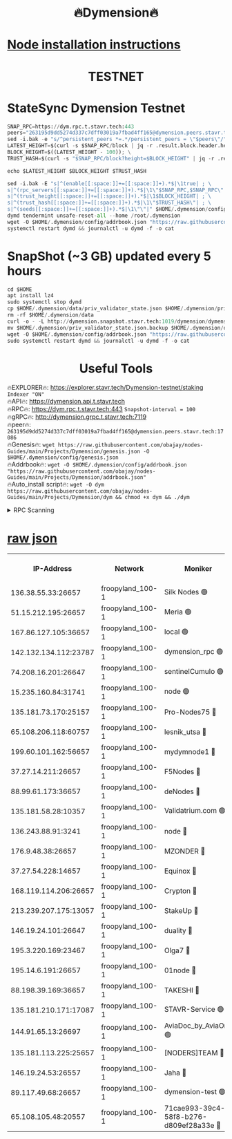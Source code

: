 <h1 align="center"> 🔥Dymension🔥</h1>

[Node installation instructions](https://github.com/obajay/nodes-Guides/tree/main/Projects/Dymension)
=

<h1 align="center"> TESTNET</h1>

# StateSync Dymension Testnet
```python
SNAP_RPC=https://dym.rpc.t.stavr.tech:443
peers="263195d9dd5274d337c7dff03019a7fbad4ff165@dymension.peers.stavr.tech:17086"
sed -i.bak -e "s/^persistent_peers *=.*/persistent_peers = \"$peers\"/" $HOME/.dymension/config/config.toml
LATEST_HEIGHT=$(curl -s $SNAP_RPC/block | jq -r .result.block.header.height); \
BLOCK_HEIGHT=$((LATEST_HEIGHT - 100)); \
TRUST_HASH=$(curl -s "$SNAP_RPC/block?height=$BLOCK_HEIGHT" | jq -r .result.block_id.hash)

echo $LATEST_HEIGHT $BLOCK_HEIGHT $TRUST_HASH

sed -i.bak -E "s|^(enable[[:space:]]+=[[:space:]]+).*$|\1true| ; \
s|^(rpc_servers[[:space:]]+=[[:space:]]+).*$|\1\"$SNAP_RPC,$SNAP_RPC\"| ; \
s|^(trust_height[[:space:]]+=[[:space:]]+).*$|\1$BLOCK_HEIGHT| ; \
s|^(trust_hash[[:space:]]+=[[:space:]]+).*$|\1\"$TRUST_HASH\"| ; \
s|^(seeds[[:space:]]+=[[:space:]]+).*$|\1\"\"|" $HOME/.dymension/config/config.toml
dymd tendermint unsafe-reset-all --home /root/.dymension
wget -O $HOME/.dymension/config/addrbook.json "https://raw.githubusercontent.com/obajay/nodes-Guides/main/Projects/Dymension/addrbook.json"
systemctl restart dymd && journalctl -u dymd -f -o cat

```
# SnapShot (~3 GB) updated every 5 hours
```python
cd $HOME
apt install lz4
sudo systemctl stop dymd
cp $HOME/.dymension/data/priv_validator_state.json $HOME/.dymension/priv_validator_state.json.backup
rm -rf $HOME/.dymension/data
curl -o - -L http://dymension.snapshot.stavr.tech:1019/dymension/dymension-snap.tar.lz4 | lz4 -c -d - | tar -x -C $HOME/.dymension --strip-components 2
mv $HOME/.dymension/priv_validator_state.json.backup $HOME/.dymension/data/priv_validator_state.json
wget -O $HOME/.dymension/config/addrbook.json "https://raw.githubusercontent.com/obajay/nodes-Guides/main/Projects/Dymension/addrbook.json"
sudo systemctl restart dymd && journalctl -u dymd -f -o cat
```

 <h1 align="center"> Useful Tools</h1>

🔥EXPLORER🔥:     https://explorer.stavr.tech/Dymension-testnet/staking        `Indexer "ON"` \
🔥API🔥:          https://dymension.api.t.stavr.tech \
🔥RPC🔥:          https://dym.rpc.t.stavr.tech:443                  `Snapshot-interval = 100` \
🔥gRPC🔥:         http://dymension.grpc.t.stavr.tech:7119 \
🔥peer🔥:         `263195d9dd5274d337c7dff03019a7fbad4ff165@dymension.peers.stavr.tech:17086` \
🔥Genesis🔥:     ```wget https://raw.githubusercontent.com/obajay/nodes-Guides/main/Projects/Dymension/genesis.json -O $HOME/.dymension/config/genesis.json``` \
🔥Addrbook🔥:    ```wget -O $HOME/.dymension/config/addrbook.json "https://raw.githubusercontent.com/obajay/nodes-Guides/main/Projects/Dymension/addrbook.json"``` \
🔥Auto_install script🔥: ```wget -O dym https://raw.githubusercontent.com/obajay/nodes-Guides/main/Projects/Dymension/dym && chmod +x dym && ./dym```

<details>
<summary>RPC Scanning</summary>

<h2 align="center"> We scan nodes in real time every 4 hours. And we provide the final result of RPC endpoints.
We cannot influence the operation of these nodes in any way. </h2>


```python
If Voting Power is higher than 0 --> then the Node is a validator of the network and may be subject to attack and be a potential threat to the chain.
```
```python
We marked such validators with a red symbol
```

</details>

[raw json](https://rpc-check.dymt.stavr.tech/dymt/rpc-dymt-result.json)
=


<table><tr><th>IP-Address</th><th>Network</th><th>Moniker</th><th>Latest Block Height</th><th>Earliest Block Height</th><th>Catching Up</th><th>Tx Index</th><th>Voting Power</th><th>Scan Time</th></tr><tr><td>136.38.55.33:26657</td><td>froopyland_100-1</td><td>Silk Nodes 🟢</td><td>1746018</td><td>1</td><td>False</td><td>on</td><td>0</td><td>2023-12-19T23:02:37.748891639UTC</td></tr><tr><td>51.15.212.195:26657</td><td>froopyland_100-1</td><td>Meria 🟢</td><td>1651535</td><td>1238063</td><td>False</td><td>on</td><td>0</td><td>2023-12-19T23:01:41.395729184UTC</td></tr><tr><td>167.86.127.105:36657</td><td>froopyland_100-1</td><td>local 🟢</td><td>1651535</td><td>1318001</td><td>False</td><td>off</td><td>0</td><td>2023-12-19T23:02:36.030095926UTC</td></tr><tr><td>142.132.134.112:23787</td><td>froopyland_100-1</td><td>dymension_rpc 🟢</td><td>1746019</td><td>1649923</td><td>False</td><td>on</td><td>0</td><td>2023-12-19T23:02:13.196711414UTC</td></tr><tr><td>74.208.16.201:26647</td><td>froopyland_100-1</td><td>sentinelCumulo 🟢</td><td>1746013</td><td>1652923</td><td>False</td><td>on</td><td>0</td><td>2023-12-19T23:01:42.223219774UTC</td></tr><tr><td>15.235.160.84:31741</td><td>froopyland_100-1</td><td>node 🟢</td><td>1746013</td><td>1652923</td><td>False</td><td>on</td><td>0</td><td>2023-12-19T23:01:43.454920299UTC</td></tr><tr><td>135.181.73.170:25157</td><td>froopyland_100-1</td><td>Pro-Nodes75 🔴</td><td>1746015</td><td>1652923</td><td>False</td><td>on</td><td>1</td><td>2023-12-19T23:01:53.273007455UTC</td></tr><tr><td>65.108.206.118:60757</td><td>froopyland_100-1</td><td>lesnik_utsa 🔴</td><td>1746016</td><td>1652923</td><td>False</td><td>on</td><td>1</td><td>2023-12-19T23:01:57.743548165UTC</td></tr><tr><td>199.60.101.162:56657</td><td>froopyland_100-1</td><td>mydymnode1 🔴</td><td>1746016</td><td>1652923</td><td>False</td><td>off</td><td>2</td><td>2023-12-19T23:01:58.495262694UTC</td></tr><tr><td>37.27.14.211:26657</td><td>froopyland_100-1</td><td>F5Nodes 🔴</td><td>1746019</td><td>1652923</td><td>False</td><td>off</td><td>1</td><td>2023-12-19T23:02:13.602900284UTC</td></tr><tr><td>88.99.61.173:36657</td><td>froopyland_100-1</td><td>deNodes 🔴</td><td>1746020</td><td>1652923</td><td>False</td><td>off</td><td>1</td><td>2023-12-19T23:02:22.814638928UTC</td></tr><tr><td>135.181.58.28:10357</td><td>froopyland_100-1</td><td>Validatrium.com 🟢</td><td>1746020</td><td>1652923</td><td>False</td><td>on</td><td>0</td><td>2023-12-19T23:02:23.211379014UTC</td></tr><tr><td>136.243.88.91:3241</td><td>froopyland_100-1</td><td>node 🔴</td><td>1746021</td><td>1652923</td><td>False</td><td>on</td><td>1</td><td>2023-12-19T23:02:26.324821474UTC</td></tr><tr><td>176.9.48.38:26657</td><td>froopyland_100-1</td><td>MZONDER 🔴</td><td>1746022</td><td>1652923</td><td>False</td><td>on</td><td>1</td><td>2023-12-19T23:02:32.745441258UTC</td></tr><tr><td>37.27.54.228:14657</td><td>froopyland_100-1</td><td>Equinox 🔴</td><td>1746022</td><td>1652923</td><td>False</td><td>on</td><td>1</td><td>2023-12-19T23:02:35.725994495UTC</td></tr><tr><td>168.119.114.206:26657</td><td>froopyland_100-1</td><td>Crypton 🔴</td><td>1746023</td><td>1652923</td><td>False</td><td>off</td><td>1</td><td>2023-12-19T23:02:40.525244433UTC</td></tr><tr><td>213.239.207.175:13057</td><td>froopyland_100-1</td><td>StakeUp 🔴</td><td>1746024</td><td>1652923</td><td>False</td><td>off</td><td>1</td><td>2023-12-19T23:02:46.089224356UTC</td></tr><tr><td>146.19.24.101:26647</td><td>froopyland_100-1</td><td>duality 🔴</td><td>1746019</td><td>1655313</td><td>False</td><td>on</td><td>1</td><td>2023-12-19T23:02:16.378298206UTC</td></tr><tr><td>195.3.220.169:23467</td><td>froopyland_100-1</td><td>Olga7 🔴</td><td>1746022</td><td>1655313</td><td>False</td><td>on</td><td>1</td><td>2023-12-19T23:02:33.129837228UTC</td></tr><tr><td>195.14.6.191:26657</td><td>froopyland_100-1</td><td>01node 🔴</td><td>1746023</td><td>1655732</td><td>False</td><td>on</td><td>1</td><td>2023-12-19T23:02:40.263696209UTC</td></tr><tr><td>88.198.39.169:36657</td><td>froopyland_100-1</td><td>TAKESHI 🔴</td><td>1746013</td><td>1656584</td><td>False</td><td>on</td><td>1</td><td>2023-12-19T23:01:42.476745477UTC</td></tr><tr><td>135.181.210.171:17087</td><td>froopyland_100-1</td><td>STAVR-Service 🟢</td><td>1746014</td><td>1656584</td><td>False</td><td>on</td><td>0</td><td>2023-12-19T23:01:47.973225293UTC</td></tr><tr><td>144.91.65.13:26697</td><td>froopyland_100-1</td><td>AviaDoc_by_AviaOne 🟢</td><td>1745747</td><td>1656584</td><td>False</td><td>on</td><td>0</td><td>2023-12-19T23:01:52.861414073UTC</td></tr><tr><td>135.181.113.225:25657</td><td>froopyland_100-1</td><td>[NODERS]TEAM 🔴</td><td>1746020</td><td>1656584</td><td>False</td><td>on</td><td>1</td><td>2023-12-19T23:02:23.644862188UTC</td></tr><tr><td>146.19.24.53:26557</td><td>froopyland_100-1</td><td>Jaha 🔴</td><td>1746021</td><td>1656584</td><td>False</td><td>off</td><td>1</td><td>2023-12-19T23:02:26.050955164UTC</td></tr><tr><td>89.117.49.68:26657</td><td>froopyland_100-1</td><td>dymension-test 🟢</td><td>1746023</td><td>1723012</td><td>False</td><td>on</td><td>0</td><td>2023-12-19T23:02:40.867574618UTC</td></tr><tr><td>65.108.105.48:20557</td><td>froopyland_100-1</td><td>71cae993-39c4-58f8-b276-d809ef28a33e 🔴</td><td>1746019</td><td>1742923</td><td>False</td><td>on</td><td>1</td><td>2023-12-19T23:02:13.945505881UTC</td></tr></table>
